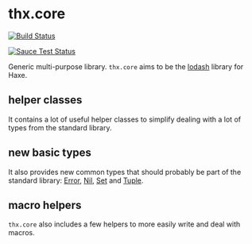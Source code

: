 # thx.core

[![Build Status](https://travis-ci.org/fponticelli/thx.core.svg?branch=master)](https://travis-ci.org/fponticelli/thx.core)

[![Sauce Test Status](https://saucelabs.com/browser-matrix/thx-core.svg)](https://saucelabs.com/u/thx-core)

Generic multi-purpose library. `thx.core` aims to be the [lodash](http://lodash.com/) library for Haxe.

## helper classes

It contains a lot of useful helper classes to simplify dealing with a lot of types from the standard library.

## new basic types

It also provides new common types that should probably be part of the standard library: [Error](src/thx/core/Error.hx), [Nil](src/thx/core/Nil.hx), [Set](src/thx/core/Set.hx) and [Tuple](src/thx/core/Tuple.hx).

## macro helpers

`thx.core` also includes a few helpers to more easily write and deal with macros.
